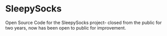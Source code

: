 # SleepySocks
Open Source Code for the SleepySocks project- closed from the public for two years, now has been open to public for improvement.
